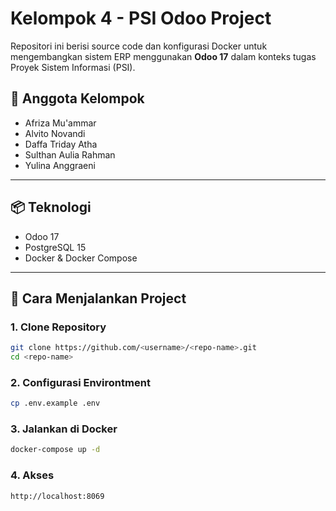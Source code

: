 # Kelompok 4 - PSI Odoo Project

Repositori ini berisi source code dan konfigurasi Docker untuk mengembangkan sistem ERP menggunakan **Odoo 17** dalam konteks tugas Proyek Sistem Informasi (PSI).

## 👥 Anggota Kelompok
- Afriza Mu'ammar
- Alvito Novandi
- Daffa Triday Atha
- Sulthan Aulia Rahman
- Yulina Anggraeni

---

## 📦 Teknologi
- Odoo 17
- PostgreSQL 15
- Docker & Docker Compose

---

## 🚀 Cara Menjalankan Project

### 1. Clone Repository


```bash
git clone https://github.com/<username>/<repo-name>.git
cd <repo-name>

```
### 2. Configurasi Environtment
```bash
cp .env.example .env
```
### 3. Jalankan di Docker
```bash
docker-compose up -d
```
### 4. Akses
```bash
http://localhost:8069
```

